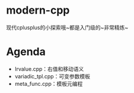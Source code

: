 # modern-cpp
现代cplusplus的小探索哦~都是入门级的~非常精炼~

# Agenda

* lrvalue.cpp：右值和移动语义
* variadic_tpl.cpp：可变参数模板
* meta_func.cpp：模板元编程